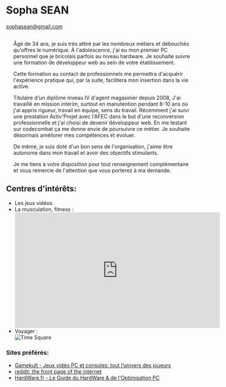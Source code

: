 <!DOCTYPE html>
<html>
<head>
<title>Ma présentation</title>
</head>
<style>  
div {
margin-bottom: 30px;
}
p {
margin-left: 20px
}
</style>

<h1>Sopha SEAN</h1>
<div><a href="mailto:sophasean@gmail.com">sophasean@gmail.com</a></div>

<body>
<p>Âgé de 34 ans, je suis très attiré par les nombreux métiers et débouchés qu'offres le numérique. À l'adolescence, j'ai eu mon premier PC personnel que je bricolais parfois au niveau hardware. Je souhaite suivre une formation de développeur web au sein de votre établissement.</p>

<p>Cette formation au contact de professionnels me permettra d'acquérir l'expérience pratique qui, par la suite, facilitera mon insertion dans la vie active.</p>

<p>Titulaire d'un diplôme niveau IV d'agent magasinier depuis 2008, J'ai travaillé en mission intérim, surtout en manutention pendant 8-10 ans où j'ai appris rigueur, travail en équipe, sens du travail. Récemment j'ai suivi une prestation Activ'Projet avec l'AFEC dans le but d'une reconversion professionnelle et j'ai choisi de devenir développeur web. En me testant sur codecombat ça me donne envie de poursuivre ce métier. Je souhaite désormais améliorer mes compétences et évoluer.</p>

<p>De même, je suis doté d'un bon sens de l'organisation, j'aime être autonome dans mon travail et avoir des objectifs stimulants.</p>

<p>Je me tiens à votre disposition pour tout renseignement complémentaire et vous remercie de l'attention que vous porterez à ma demande.</p>

<div>
<h2>Centres d'intérêts:</h2>
<ul>
<li>Les jeux vidéos</li>
  
<li>La musculation, fitness :</li>
  
<iframe width="560" height="315" src="https://www.youtube.com/embed/Zd0l62YyMac" frameborder="0" allow="autoplay; encrypted-media" allowfullscreen></iframe>

<li>Voyager :</li>

<img src="https://user-images.githubusercontent.com/39929423/41124622-d63f76a4-6aa2-11e8-9bd8-d7d59e05d058.jpg" alt="Time Square">
</ul>

<h3>Sites préférés:</h3>
<ul>
<li>
  <a href="https://www.gamekult.com/">Gamekult - Jeux vidéo PC et consoles: tout l’univers des joueurs</a>
</li>
<li>
  <a href="https://www.reddit.com/">reddit: the front page of the internet</a>
</li>
<li>
  <a href="https://www.hardware.fr/">HardWare.fr - Le Guide du HardWare & de l'Optimisation PC</a>
</li>

</ul>
</div>


</body>
</html>
